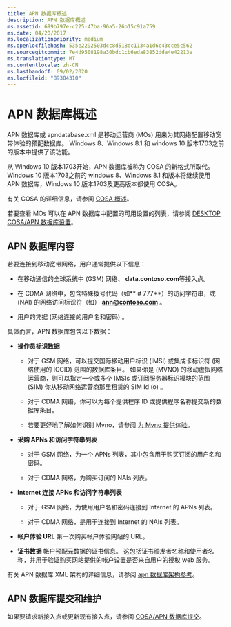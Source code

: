 ```yaml
---
title: APN 数据库概述
description: APN 数据库概述
ms.assetid: 699b797e-c225-47ba-96a5-26b15c91a759
ms.date: 04/20/2017
ms.localizationpriority: medium
ms.openlocfilehash: 535e2292503dcc8d518dc1134a1d6c43cce5c562
ms.sourcegitcommit: 7e4d9508198a30bdc1cb6eda83852dda4e42213e
ms.translationtype: MT
ms.contentlocale: zh-CN
ms.lasthandoff: 09/02/2020
ms.locfileid: "89304310"
---
```

# <a name="apn-database-overview"></a>APN 数据库概述

APN 数据库或 apndatabase.xml 是移动运营商 (MOs) 用来为其网络配置移动宽带体验的预配数据库。 Windows 8、Windows 8.1 和 windows 10 版本1703之前的版本中提供了该功能。

从 Windows 10 版本1703开始，APN 数据库被称为 COSA 的新格式所取代。 Windows 10 版本1703之前的 windows 8、Windows 8.1 和版本将继续使用 APN 数据库，Windows 10 版本1703及更高版本都使用 COSA。 

有关 COSA 的详细信息，请参阅 [COSA 概述](cosa-overview.md)。

若要查看 MOs 可以在 APN 数据库中配置的可用设置的列表，请参阅 [DESKTOP COSA/APN 数据库设置](desktop-cosa-apn-database-settings.md)。

## <a name="span-idapndbconspanspan-idapndbconspanapn-database-contents"></a><span id="apndbcon"></span><span id="APNDBCON"></span>APN 数据库内容


若要连接到移动宽带网络，用户通常提供以下信息：

- 在移动通信的全球系统中 (GSM) 网络、 **data.contoso.com**等接入点。

- 在 CDMA 网络中，包含特殊拨号代码（如** \# 777**）的访问字符串，或 (NAI) 的网络访问标识符（如） <strong>ann@contoso.com</strong> 。

- 用户的凭据 (网络连接的用户名和密码) 。

具体而言，APN 数据库包含以下数据：

-   **操作员标识数据**

    -   对于 GSM 网络，可以提交国际移动用户标识 (IMSI) 或集成卡标识符 (网络使用的 ICCID) 范围的数据库条目。 如果你是 (MVNO) 的移动虚拟网络运营商，则可以指定一个或多个 IMSIs 或订阅服务器标识模块的范围 (SIM) 你从移动网络运营商那里租赁的 SIM Id (o) 。

    -   对于 CDMA 网络，你可以为每个提供程序 ID 或提供程序名称提交新的数据库条目。

    -   若要更好地了解如何识别 Mvno，请参阅 [为 Mvno 提供体验](delivering-experiences-for-mvnos.md)。

-   **采购 APNs 和访问字符串列表**

    -   对于 GSM 网络，为一个 APNs 列表，其中包含用于购买订阅的用户名和密码。

    -   对于 CDMA 网络，为购买订阅的 NAIs 列表。

-   **Internet 连接 APNs 和访问字符串列表**

    -   对于 GSM 网络，为使用用户名和密码连接到 Internet 的 APNs 列表。

    -   对于 CDMA 网络，是用于连接到 Internet 的 NAIs 列表。

-   **帐户体验 URL** 第一次购买帐户体验网站的 URL。

-   **证书数据** 帐户预配元数据的证书信息。 这包括证书颁发者名称和使用者名称，并用于验证购买网站提供的帐户设置是否来自用户的授权 web 服务。

有关 APN 数据库 XML 架构的详细信息，请参阅 [apn 数据库架构参考](apn-schema-definition.md)。

## <a name="span-idabndbsubspanspan-idabndbsubspanapn-database-submission-and-maintenance"></a><span id="abndbsub"></span><span id="ABNDBSUB"></span>APN 数据库提交和维护


如果要请求新接入点或更新现有接入点，请参阅 [COSA/APN 数据库提交](planning-your-desktop-cosa-apn-database-submission.md)。
 





